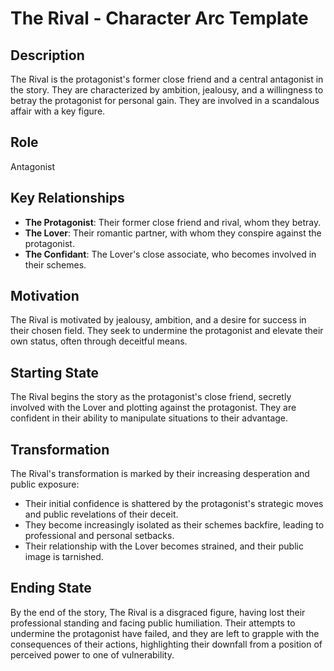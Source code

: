 # The Rival - Character Arc Template

## Description
The Rival is the protagonist's former close friend and a central antagonist in the story. They are characterized by ambition, jealousy, and a willingness to betray the protagonist for personal gain. They are involved in a scandalous affair with a key figure.

## Role
Antagonist

## Key Relationships
- **The Protagonist**: Their former close friend and rival, whom they betray.
- **The Lover**: Their romantic partner, with whom they conspire against the protagonist.
- **The Confidant**: The Lover's close associate, who becomes involved in their schemes.

## Motivation
The Rival is motivated by jealousy, ambition, and a desire for success in their chosen field. They seek to undermine the protagonist and elevate their own status, often through deceitful means.

## Starting State
The Rival begins the story as the protagonist's close friend, secretly involved with the Lover and plotting against the protagonist. They are confident in their ability to manipulate situations to their advantage.

## Transformation
The Rival's transformation is marked by their increasing desperation and public exposure:
- Their initial confidence is shattered by the protagonist's strategic moves and public revelations of their deceit.
- They become increasingly isolated as their schemes backfire, leading to professional and personal setbacks.
- Their relationship with the Lover becomes strained, and their public image is tarnished.

## Ending State
By the end of the story, The Rival is a disgraced figure, having lost their professional standing and facing public humiliation. Their attempts to undermine the protagonist have failed, and they are left to grapple with the consequences of their actions, highlighting their downfall from a position of perceived power to one of vulnerability.